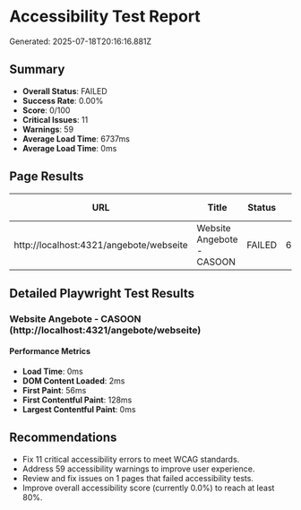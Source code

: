 # Accessibility Test Report
Generated: 2025-07-18T20:16:16.881Z

## Summary
- **Overall Status**: FAILED
- **Success Rate**: 0.00%
- **Score**: 0/100
- **Critical Issues**: 11
- **Warnings**: 59
- **Average Load Time**: 6737ms
- **Average Load Time**: 0ms

## Page Results

| URL | Title | Status | Load Time | Errors | Warnings | Pa11y Score | Performance | Keyboard | Contrast | Focus |
|-----|-------|--------|-----------|--------|----------|-------------|-------------|----------|----------|-------|
| http://localhost:4321/angebote/webseite | Website Angebote - CASOON | FAILED | 6737ms | 11 | 59 | N/A | N/A | 0 | 0 | 0 |

## Detailed Playwright Test Results

### Website Angebote - CASOON (http://localhost:4321/angebote/webseite)

#### Performance Metrics
- **Load Time**: 0ms
- **DOM Content Loaded**: 2ms
- **First Paint**: 56ms
- **First Contentful Paint**: 128ms
- **Largest Contentful Paint**: 0ms

## Recommendations

- Fix 11 critical accessibility errors to meet WCAG standards.
- Address 59 accessibility warnings to improve user experience.
- Review and fix issues on 1 pages that failed accessibility tests.
- Improve overall accessibility score (currently 0.0%) to reach at least 80%.
